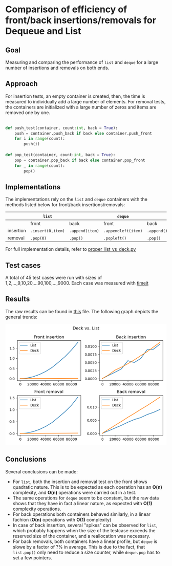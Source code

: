 # Comparison of efficiency of front/back insertions/removals for Dequeue and List

## Goal
Measuring and comparing the performance of `list` and `deque` for a large number of insertions and removals on both ends.

## Approach
For insertion tests, an empty container is created, then, the time is measured to individually add a large number of elements. 
For removal tests, the containers are initialized with a large number of zeros and items are removed one by one.

```python

def push_test(container, count:int, back = True):
    push = container.push_back if back else container.push_front
    for i in range(count): 
        push(i)

def pop_test(container, count:int, back = True):
    pop = container.pop_back if back else container.pop_front
    for _ in range(count):
        pop()

```

## Implementations

The implementations rely on the `list` and `deque` containers with the methods listed below for front/back insertions/removals:

|           | `list`            |                 | `deque`             |                 |
| --------- | ----------------- | --------------- | ------------------- | --------------- |
|           | front             | back            | front               | back            |
| insertion | `.insert(0,item)` | `.append(item)` | `.appendleft(item)` | `.append(item)` |
| removal   | `.pop(0)`         | `.pop()`        | `.popleft()`        | `.pop()`        |

For full implementation details, refer to [proper_list_vs_deck.py](proper_list_vs_deck.py)

## Test cases

A total of 45 test cases were run with sizes of 1,2,...,9,10,20,...90,100,...,9000. 
Each case was measured with [timeit](https://docs.python.org/3/library/timeit.html#timeit.Timer.timeit)

## Results

The raw results can be found in [this](notdone.csv) file. 
The following graph depicts the general trends:

![Plot](results.png)

## Conclusions

Several conclusions can be made:
 - For `list`, both the insertion and removal test on the front shows quadratic nature. This is to be expected as each operation has an **O(n)** complexity, and **O(n)** operations were carried out in a test.
 - The same operations for `deque` seem to be constant, but the raw data shows that they have in fact a linear nature, as expected with **O(1)** complexity operations.
 - For back operations both containers behaved similarly, in a linear fachion (**O(n)** operations with **O(1)** complexity)
 - In case of back insertion, several "spikes" can be observed for `list`, which probably happens when the size of the testcase exceeds the reserved size of the container, and a reallocation was necessary.
 - For back removals, both containers have a linear profile, but `deque` is slowe by a factor of ?% in average. This is due to the fact, that `list.pop()` only need to reduce a size counter, while `deque.pop` has to set a few pointers. 

